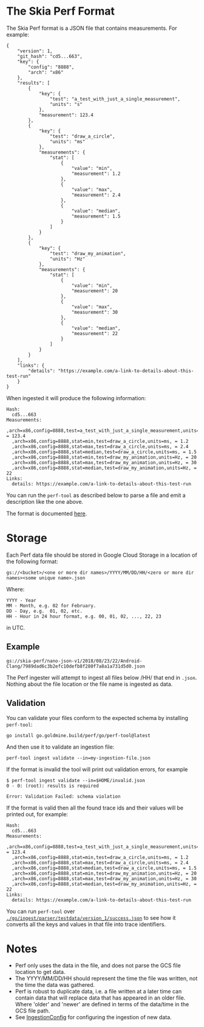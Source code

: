 # The Skia Perf Format

The Skia Perf format is a JSON file that contains measurements. For example:

```
{
    "version": 1,
    "git_hash": "cd5...663",
    "key": {
        "config": "8888",
        "arch": "x86"
    },
    "results": [
        {
            "key": {
                "test": "a_test_with_just_a_single_measurement",
                "units": "s"
            },
            "measurement": 123.4
        },
        {
            "key": {
                "test": "draw_a_circle",
                "units": "ms"
            },
            "measurements": {
                "stat": [
                    {
                        "value": "min",
                        "measurement": 1.2
                    },
                    {
                        "value": "max",
                        "measurement": 2.4
                    },
                    {
                        "value": "median",
                        "measurement": 1.5
                    }
                ]
            }
        },
        {
            "key": {
                "test": "draw_my_animation",
                "units": "Hz"
            },
            "measurements": {
                "stat": [
                    {
                        "value": "min",
                        "measurement": 20
                    },
                    {
                        "value": "max",
                        "measurement": 30
                    },
                    {
                        "value": "median",
                        "measurement": 22
                    }
                ]
            }
        }
    ],
    "links": {
        "details": "https://example.com/a-link-to-details-about-this-test-run"
    }
}
```

When ingested it will produce the following information:

```
Hash:
  cd5...663
Measurements:
  ,arch=x86,config=8888,test=a_test_with_just_a_single_measurement,units=s, = 123.4
  ,arch=x86,config=8888,stat=min,test=draw_a_circle,units=ms, = 1.2
  ,arch=x86,config=8888,stat=max,test=draw_a_circle,units=ms, = 2.4
  ,arch=x86,config=8888,stat=median,test=draw_a_circle,units=ms, = 1.5
  ,arch=x86,config=8888,stat=min,test=draw_my_animation,units=Hz, = 20
  ,arch=x86,config=8888,stat=max,test=draw_my_animation,units=Hz, = 30
  ,arch=x86,config=8888,stat=median,test=draw_my_animation,units=Hz, = 22
Links:
  details: https://example.com/a-link-to-details-about-this-test-run
```

You can run the `perf-tool` as described below to parse a file and emit a
description like the one above.

The format is documented
[here](https://pkg.go.dev/go.goldmine.build/perf/go/ingest/format?tab=doc#Format).

# Storage

Each Perf data file should be stored in Google Cloud Storage in a location of
the following format:

    gs://<bucket>/<one or more dir names>/YYYY/MM/DD/HH/<zero or more dir names><some unique name>.json

Where:

    YYYY - Year
    MM - Month, e.g. 02 for February.
    DD - Day, e.g.  01, 02, etc.
    HH - Hour in 24 hour format, e.g. 00, 01, 02, ..., 22, 23

in UTC.

## Example

    gs://skia-perf/nano-json-v1/2018/08/23/22/Android-Clang/7989dad6c3b2efc10defb8f280f7a8a1a731d5d0.json

The Perf ingester will attempt to ingest all files below /HH/ that end in
`.json`. Nothing about the file location or the file name is ingested as data.

## Validation

You can validate your files conform to the expected schema by installing
`perf-tool`:

    go install go.goldmine.build/perf/go/perf-tool@latest

And then use it to validate an ingestion file:

    perf-tool ingest validate --in=my-ingestion-file.json

If the format is invalid the tool will print out validation errors, for example

    $ perf-tool ingest validate --in=$HOME/invalid.json
    0 - 0: (root): results is required

    Error: Validation Failed: schema violation

If the format is valid then all the found trace ids and their values
will be printed out, for example:

    Hash:
      cd5...663
    Measurements:
      ,arch=x86,config=8888,test=a_test_with_just_a_single_measurement,units=s, = 123.4
      ,arch=x86,config=8888,stat=min,test=draw_a_circle,units=ms, = 1.2
      ,arch=x86,config=8888,stat=max,test=draw_a_circle,units=ms, = 2.4
      ,arch=x86,config=8888,stat=median,test=draw_a_circle,units=ms, = 1.5
      ,arch=x86,config=8888,stat=min,test=draw_my_animation,units=Hz, = 20
      ,arch=x86,config=8888,stat=max,test=draw_my_animation,units=Hz, = 30
      ,arch=x86,config=8888,stat=median,test=draw_my_animation,units=Hz, = 22
    Links:
      details: https://example.com/a-link-to-details-about-this-test-run

You can run `perf-tool` over
[`./go/ingest/parser/testdata/version_1/success.json`](//perf/go/ingest/parser/testdata/version_1/success.json)
to see how it converts all the keys and values in that file into trace identifiers.

# Notes

- Perf only uses the data in the file, and does not parse the GCS file location
  to get data.
- The YYYY/MM/DD/HH should represent the time the file was written, not the time
  the data was gathered.
- Perf is robust to duplicate data, i.e. a file written at a later time can
  contain data that will replace data that has appeared in an older file. Where
  'older' and 'newer' are defined in terms of the data/time in the GCS file
  path.
- See
  [IngestionConfig](https://pkg.go.dev/go.goldmine.build/perf/go/config?tab=doc#IngestionConfig)
  for configuring the ingestion of new data.
